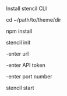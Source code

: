 Install stencil CLI

cd ~/path/to/theme/dir

npm install

stencil init

-enter url

-enter API token

-enter port number

stencil start
